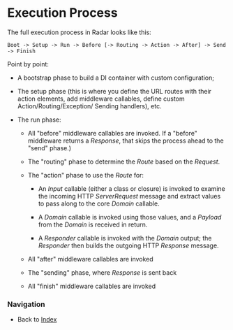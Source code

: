 # Execution Process

The full execution process in Radar looks like this:

    Boot -> Setup -> Run -> Before [-> Routing -> Action -> After] -> Send -> Finish

Point by point:

- A bootstrap phase to build a DI container with custom configuration;

- The setup phase (this is where you define the URL routes with their action
elements, add middleware callables, define custom Action/Routing/Exception/
Sending handlers), etc.

- The run phase:

    - All "before" middleware callables are invoked. If a "before"
    middleware returns a _Response_, that skips the process ahead to the
    "send" phase.)

    - The "routing" phase to determine the _Route_ based on the _Request_.

    - The "action" phase to use the _Route_ for:

        - An _Input_ callable (either a class or closure) is invoked to
        examine the incoming HTTP _ServerRequest_ message and extract values
        to pass along to the core _Domain_ callable.

        - A _Domain_ callable is invoked using those values, and a _Payload_
        from the _Domain_ is received in return.

        - A _Responder_ callable is invoked with the _Domain_ output; the
        _Responder_ then builds the outgoing HTTP _Response_ message.

    - All "after" middleware callables are invoked

    - The "sending" phase, where _Response_ is sent back

    - All "finish" middleware callables are invoked

### Navigation

* Back to [Index](/docs/index.md)
